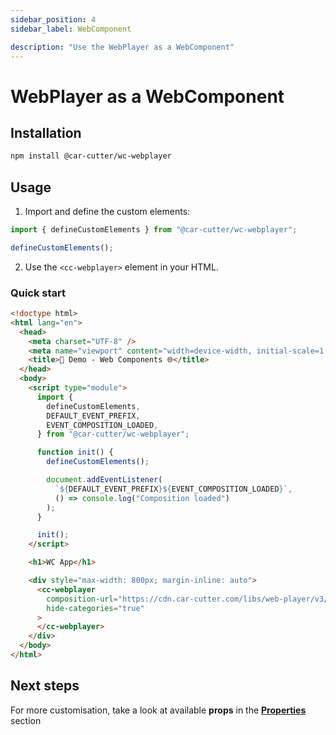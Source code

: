 ```yaml
---
sidebar_position: 4
sidebar_label: WebComponent

description: "Use the WebPlayer as a WebComponent"
---
```


# WebPlayer as a WebComponent

## Installation

```bash npm2yarn
npm install @car-cutter/wc-webplayer
```

## Usage

1. Import and define the custom elements:

```js
import { defineCustomElements } from "@car-cutter/wc-webplayer";

defineCustomElements();
```

2. Use the `<cc-webplayer>` element in your HTML.

### Quick start

```html title="/index.html"
<!doctype html>
<html lang="en">
  <head>
    <meta charset="UTF-8" />
    <meta name="viewport" content="width=device-width, initial-scale=1.0" />
    <title>🚗 Demo - Web Components 🌐</title>
  </head>
  <body>
    <script type="module">
      import {
        defineCustomElements,
        DEFAULT_EVENT_PREFIX,
        EVENT_COMPOSITION_LOADED,
      } from "@car-cutter/wc-webplayer";

      function init() {
        defineCustomElements();

        document.addEventListener(
          `${DEFAULT_EVENT_PREFIX}${EVENT_COMPOSITION_LOADED}`,
          () => console.log("Composition loaded")
        );
      }

      init();
    </script>

    <h1>WC App</h1>

    <div style="max-width: 800px; margin-inline: auto">
      <cc-webplayer
        composition-url="https://cdn.car-cutter.com/libs/web-player/v3/demos/composition.json"
        hide-categories="true"
      >
      </cc-webplayer>
    </div>
  </body>
</html>
```

## Next steps

For more customisation, take a look at available **props** in the **[Properties](../properties.mdx)** section
